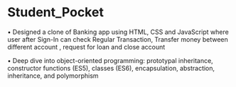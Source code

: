 # Student_Pocket

•	Designed a clone of  Banking app using HTML, CSS and JavaScript  where user after Sign-In can  check Regular Transaction, Transfer money between different account , request for loan and  close account

•	Deep dive into object-oriented programming: prototypal inheritance, constructor functions (ES5), classes (ES6), encapsulation, abstraction, inheritance, and polymorphism

